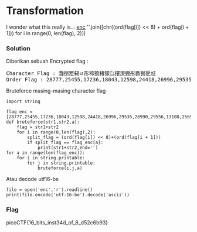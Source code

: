 <h1>Transformation</h1>
<p>I wonder what this really is... <a href='https://mercury.picoctf.net/static/a757282979af14ab5ed74f0ed5e2ca95/enc'>enc</a> ''.join([chr((ord(flag[i]) << 8) + ord(flag[i + 1])) for i in range(0, len(flag), 2)])</p>
<h3>Solution</h3>
<p>Diberikan sebuah Encrypted flag :</p>
<pre>
Character Flag : 灩捯䍔䙻ㄶ形楴獟楮獴㌴摟潦弸彤㔲挶戹㍽
Order Flag : 28777,25455,17236,18043,12598,24418,26996,29535,26990,29556,13108,25695,28518,24376,24420,13618,25398,25145,13181
</pre>
<p>Bruteforce masing-masing character flag</p>

```python3
import string

flag_enc = [28777,25455,17236,18043,12598,24418,26996,29535,26990,29556,13108,25695,28518,24376,24420,13618,25398,25145,13181]
def bruteforce(str1,str2,a):
    flag = str1+str2
    for i in range(0,len(flag),2):
        split_flag = (ord(flag[i]) << 8)+(ord(flag[i + 1]))
        if split_flag == flag_enc[a]:
            print(str1+str2,end='')
for a in range(len(flag_enc)):
    for i in string.printable:
        for j in string.printable:
            bruteforce(i,j,a)
```
<p>Atau decode utf16-be</p>

```python3
file = open('enc','r').readline()
print(file.encode('utf-16-be').decode('ascii'))
```
<h3>Flag</h3>
<p>
  picoCTF{16_bits_inst34d_of_8_d52c6b93}
</p>
